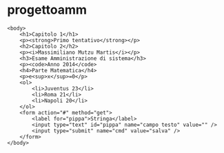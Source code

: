 progettoamm
===========
<!doctype html>
<html>
	<head>
		<title> Prova durante il corso</title>
		<meta name="author" content="il corso di AMM 2014" />
		<meta name="description" content= " Una pagina piena"/> 
	</head>

	<body>
		<h1>Capitolo 1</h1>
		<p><strong>Primo tentativo</strong></p>
		<h2>Capitolo 2</h2>
		<p><i>Massimiliano Mutzu Martis</i></p>
		<h3>Esame Amministrazione di sistema</h3>
		<p><code>Anno 2014</code>
		<h4>Parte Matematica</h4>
		<p>e<sup>x</sup>=0</p>
		<ol>
			<li>Juventus 23</li>
			<li>Roma 21</li>
			<li>Napoli 20</li>
		</ol>
		<form action="#" method="get">
			<label for="pippa">Stringa</label>
			<input type="text" id="pippa" name="campo testo" value="" />
			<input type="submit" name="cmd" value="salva" />
		</form>		
	</body>
</html>

